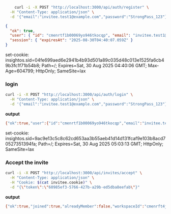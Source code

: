```bash
    curl -i -X POST "http://localhost:3000/api/auth/register" \
  -H "Content-Type: application/json" \
  -d '{"email":"invitee.test1@example.com","password":"StrongPass_123"}'

```

```json
{
  "ok": true,
  "user": { "id": "cmenrtf1b00069yo946tkocqp", "email": "invitee.test1@example.com" },
  "session": { "expiresAt": "2025-08-30T04:40:07.059Z" }
}
```

set-cookie: insightos.sid=04fe699aed6e2941b4b93d501a89c035d48c013e1525fa6cb49b3fc1f71b54b8; Path=/; Expires=Sat, 30 Aug 2025 04:40:06 GMT; Max-Age=604799; HttpOnly; SameSite=lax

### login

```bash
curl -i -X POST "http://localhost:3000/api/auth/login" \
  -H "Content-Type: application/json" \
  -d '{"email":"invitee.test1@example.com","password":"StrongPass_123"}'
```

**output**

```bash
{"ok":true,"user":{"id":"cmenrtf1b00069yo946tkocqp","email":"invitee.test1@example.com"}}
```

set-cookie: insightos.sid=9ac9e13c5c8c62cd653aa3b55aeb41d14d131fcaf9e103b8acd70527351394fa; Path=/; Expires=Sat, 30 Aug 2025 05:03:13 GMT; HttpOnly; SameSite=lax

### Accept the invite

```bash
curl -i -X POST "http://localhost:3000/api/invites/accept" \
  -H "Content-Type: application/json" \
  -H "Cookie: $(cat invitee.cookie)" \
  -d "{\"token\":\"60985ef3-5766-427b-a29b-ed5dba8eefab\"}"
```

**output**

```bash
{"ok":true,"joined":true,"alreadyMember":false,"workspaceId":"cmenrft4j00019yo9jbo9luya","role":"VIEWER"}
```
